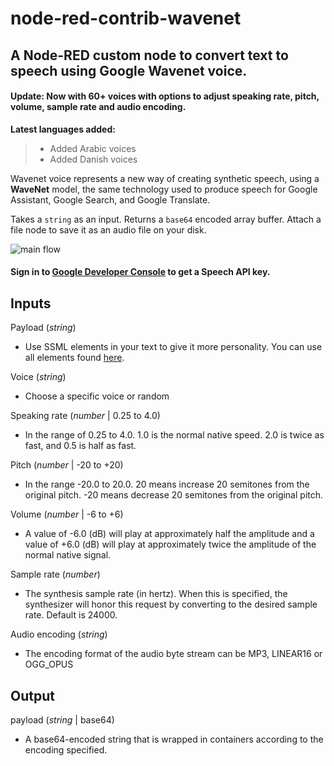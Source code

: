 # node-red-contrib-wavenet
## A Node-RED custom node to convert text to speech using Google Wavenet voice.

#### Update: Now with 60+ voices with options to adjust speaking rate, pitch, volume, sample rate and audio encoding.

**Latest languages added:**
>- Added Arabic voices 
>- Added Danish voices

Wavenet voice represents a new way of creating synthetic speech, using a **WaveNet** model, the same technology used to produce speech for Google Assistant, Google Search, and Google Translate.

Takes a `string` as an input. Returns a `base64` encoded array buffer. Attach a file node to save it as an audio file on your disk.

![main flow](https://raw.githubusercontent.com/balsimpson/node-red-contrib-wavenet/master/wavenet_screenshot.png)

#### Sign in to <a href="https://cloud.google.com/text-to-speech/">Google Developer Console</a> to get a Speech API key.


## Inputs


Payload (_string_)
- Use SSML elements in your text to give it more personality. You can use all elements found [here](https://cloud.google.com/text-to-speech/docs/reference/rest/v1/text/synthesize).

Voice (_string_)
- Choose a specific voice or random

Speaking rate (_number_ | 0.25 to 4.0)
- In the range of 0.25 to 4.0. 1.0 is the normal native speed. 2.0 is twice as fast, and 0.5 is half as fast.

Pitch (_number_ | -20 to +20)
- In the range -20.0 to 20.0. 20 means increase 20 semitones from the original pitch. -20 means decrease 20 semitones from the original pitch.

Volume (_number_ | -6 to +6)
- A value of -6.0 (dB) will play at approximately half the amplitude and a value of +6.0 (dB) will play at approximately twice the amplitude of the normal native signal.

Sample rate (_number_)
- The synthesis sample rate (in hertz). When this is specified, the synthesizer will honor this request by converting to the desired sample rate. Default is 24000.

Audio encoding (_string_)
- The encoding format of the audio byte stream can be MP3, LINEAR16 or OGG_OPUS
</dl>

## Output

payload (_string_ | base64)
- A base64-encoded string that is wrapped in containers according to the encoding specified.